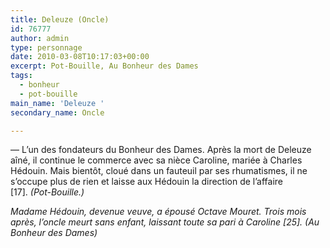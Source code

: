 ```yaml
---
title: Deleuze (Oncle)
id: 76777
author: admin
type: personnage
date: 2010-03-08T10:17:03+00:00
excerpt: Pot-Bouille, Au Bonheur des Dames
tags:
  - bonheur
  - pot-bouille
main_name: 'Deleuze '
secondary_name: Oncle

---
```

— L&rsquo;un des fondateurs du Bonheur des Dames. Après la mort de Deleuze aîné, il continue le commerce avec sa nièce Caroline, mariée à Charles Hédouin. Mais bientôt, cloué dans un fauteuil par ses rhumatismes, il ne s&rsquo;occupe plus de rien et laisse aux Hédouin la direction de l&rsquo;affaire [17]. _(Pot-Bouille.)_

_Madame Hédouin, devenue veuve, a épousé Octave Mouret. Trois mois après, l&rsquo;oncle meurt sans enfant, laissant toute sa pari à Caroline [25]. _(Au Bonheur des Dames)__